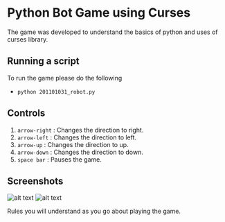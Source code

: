 Python Bot Game using Curses
============================

The game was developed to understand the basics of python and uses of curses library.

Running a script
----------------
To run the game please do the following
+ `python 201101031_robot.py` 

Controls
--------

1. `arrow-right` : Changes the direction to right.
2. `arrow-left` : Changes the direction to left.
3. `arrow-up` : Changes the direction to up.
3. `arrow-down` : Changes the direction to down.
4. `space bar` : Pauses the game.

Screenshots
-----------
![alt text](http://web.iiit.ac.in/~kshitij.kansal/Screenshot1.png)
![alt text](http://web.iiit.ac.in/~kshitij.kansal/Screenshot2.png)

Rules you will understand as you go about playing the game.
